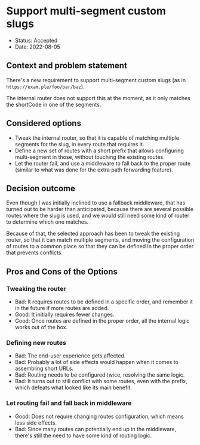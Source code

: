 # Support multi-segment custom slugs

* Status: Accepted
* Date: 2022-08-05

## Context and problem statement

There's a new requirement to support multi-segment custom slugs (as in `https://exam.ple/foo/bar/baz`).

The internal router does not support this at the moment, as it only matches the shortCode in one of the segments.

## Considered options

* Tweak the internal router, so that it is capable of matching multiple segments for the slug, in every route that requires it.
* Define a new set of routes with a short prefix that allows configuring multi-segment in those, without touching the existing routes.
* Let the router fail, and use a middleware to fall back to the proper route (similar to what was done for the extra path forwarding feature).

## Decision outcome

Even though I was initially inclined to use a fallback middleware, that has turned out to be harder than anticipated, because there are several possible routes where the slug is used, and we would still need some kind of router to determine which one matches.

Because of that, the selected approach has been to tweak the existing router, so that it can match multiple segments, and moving the configuration of routes to a common place so that they can be defined in the proper order that prevents conflicts.

## Pros and Cons of the Options

### Tweaking the router

* Bad: It requires routes to be defined in a specific order, and remember it in the future if more routes are added.
* Good: It initially requires fewer changes.
* Good: Once routes are defined in the proper order, all the internal logic works out of the box.

### Defining new routes

* Bad: The end-user experience gets affected.
* Bad: Probably a lot of side effects would happen when it comes to assembling short URLs.
* Bad: Routing needs to be configured twice, resolving the same logic.
* Bad: It turns out to still conflict with some routes, even with the prefix, which defeats what looked like its main benefit.

### Let routing fail and fall back in middleware

* Good: Does not require changing routes configuration, which means less side effects.
* Bad: Since many routes can potentially end up in the middleware, there's still the need to have some kind of routing logic.
